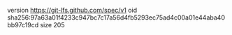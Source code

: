 version https://git-lfs.github.com/spec/v1
oid sha256:97a63a01f4233c947bc7c17a56d4fb5293ec75ad4c00a01e44aba40bb97c19cd
size 205
